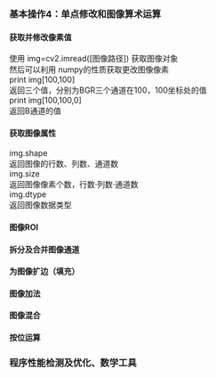 ### 基本操作4：单点修改和图像算术运算
#### 获取并修改像素值
使用 img=cv2.imread([图像路径]) 获取图像对象  
然后可以利用 numpy的性质获取更改图像像素  
print img[100,100]  
返回三个值，分别为BGR三个通道在100，100坐标处的值  
print img[100,100,0]  
返回B通道的值  
#### 获取图像属性
img.shape  
返回图像的行数、列数、通道数  
img.size  
返回图像像素个数，行数·列数·通道数  
img.dtype  
返回图像数据类型  
#### 图像ROI
#### 拆分及合并图像通道
#### 为图像扩边（填充）
#### 图像加法
#### 图像混合
#### 按位运算
### 程序性能检测及优化、数学工具


